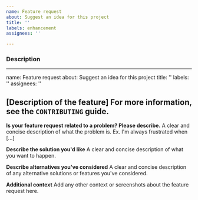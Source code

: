 ```yaml
---
name: Feature request
about: Suggest an idea for this project
title: ''
labels: enhancement
assignees: ''

---
```


### Description

---
name: Feature request
about: Suggest an idea for this project
title: ''
labels: ''
assignees: ''

[Description of the feature]
For more information, see the `CONTRIBUTING` guide.
---


**Is your feature request related to a problem? Please describe.**
A clear and concise description of what the problem is. Ex. I'm always frustrated when [...]

**Describe the solution you'd like**
A clear and concise description of what you want to happen.

**Describe alternatives you've considered**
A clear and concise description of any alternative solutions or features you've considered.


**Additional context**
Add any other context or screenshots about the feature request here.
